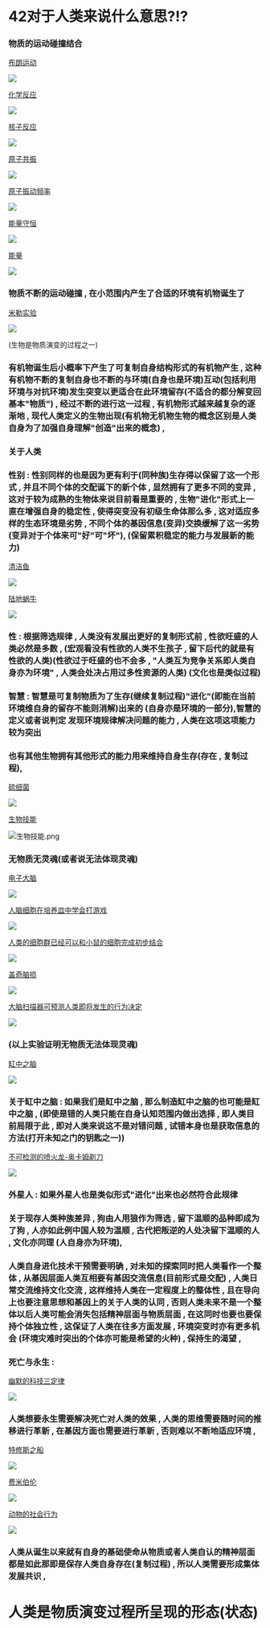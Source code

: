 # 42对于人类来说什么意思?!?

### 物质的运动碰撞结合


[布朗运动](https://www.zhihu.com/topic/20054691/intro)

![](image/布朗运动.png)


[化学反应](https://baike.baidu.com/item/%E5%8C%96%E5%AD%A6%E5%8F%8D%E5%BA%94/926372)

![](image/化学反应.png)


[核子反应](https://baike.baidu.com/item/%E6%A0%B8%E5%8F%8D%E5%BA%94/822469#:~:text=%E6%A0%B8%E5%8F%8D%E5%BA%94%EF%BC%88nuclear%20reaction%EF%BC%89%EF%BC%8C%E6%98%AF%E6%8C%87%20%E5%8E%9F%E5%AD%90%E6%A0%B8%20%E4%B8%8E%E5%8E%9F%E5%AD%90%E6%A0%B8%EF%BC%8C%E6%88%96%E8%80%85%E5%8E%9F%E5%AD%90%E6%A0%B8%E4%B8%8E%E5%90%84%E7%A7%8D%E7%B2%92%E5%AD%90%EF%BC%88%E5%A6%82%20%E8%B4%A8%E5%AD%90,%EF%BC%8C%20%E4%B8%AD%E5%AD%90%20%EF%BC%8C%20%E5%85%89%E5%AD%90%20%E6%88%96%E9%AB%98%E8%83%BD%E7%94%B5%E5%AD%90%EF%BC%89%E4%B9%8B%E9%97%B4%E7%9A%84%E7%9B%B8%E4%BA%92%E4%BD%9C%E7%94%A8%E5%BC%95%E8%B5%B7%E7%9A%84%E5%90%84%E7%A7%8D%E5%8F%98%E5%8C%96%E3%80%82)

![](image/核子反应.png)


[原子共振](https://zhuanlan.zhihu.com/p/120407692)

![](image/原子共振.png)


[原子振动频率](https://baike.baidu.com/item/%E5%8E%9F%E5%AD%90%E6%8C%AF%E5%8A%A8%E9%A2%91%E7%8E%87/12717976)

![](image/原子震动.png)


[能量守恒](https://baijiahao.baidu.com/s?id=1650710162219134601)

![](image/能量守恒.png)


[能量](https://baike.baidu.com/item/%E8%83%BD%E9%87%8F/13016314)

![](image/能量.png)


### 物质不断的运动碰撞 , 在小范围内产生了合适的环境有机物诞生了


[米勒实验](https://baike.baidu.com/item/%E7%B1%B3%E5%8B%92%E5%AE%9E%E9%AA%8C/1966928)

![](image/米勒实验.png)


(生物是物质演变的过程之一)


### 有机物诞生后小概率下产生了可复制自身结构形式的有机物产生 , 这种有机物不断的复制自身也不断的与环境(自身也是环境)互动(包括利用环境与对抗环境)发生突变以更适合在此环境留存(不适合的都分解变回基本"物质") , 经过不断的进行这一过程 , 有机物形式越来越复杂的逐渐地 , 现代人类定义的生物出现(有机物无机物生物的概念区别是人类自身为了加强自身理解"创造"出来的概念) , 


### 关于人类


### 性别 : 性别同样的也是因为更有利于(同种族)生存得以保留了这一个形式 , 并且不同个体的交配诞下的新个体 ,  显然拥有了更多不同的变异 , 这对于较为成熟的生物体来说目前看是重要的 , 生物"进化"形式上一直在增强自身的稳定性 , 使得突变没有初级生命体那么多 , 这对适应多样的生态环境是劣势 , 不同个体的基因信息(变异)交换缓解了这一劣势 (变异对于个体来可"好"可"坏"), (保留累积稳定的能力与发展新的能力)


[清洁鱼](https://baike.baidu.com/item/%E6%B8%85%E6%B4%81%E9%B1%BC/5289517)

![](image/清洁鱼.png)


[陆地蜗牛](https://baike.baidu.com/item/%E9%99%86%E5%9C%B0%E8%9C%97%E7%89%9B/13130069)

![](image/陆地蜗牛.png)


### 性 : 根据筛选规律 , 人类没有发展出更好的复制形式前 , 性欲旺盛的人类必然是多数 , (宏观看没有性欲的人类不生孩子 , 留下后代的就是有性欲的人类)(性欲过于旺盛的也不会多 , "人类互为竞争关系即人类自身亦为环境" , 人类会处决占用过多性资源的人类)     (文化也是类似过程)


### 智慧 : 智慧是可复制物质为了生存(继续复制过程)"进化"(即能在当前环境维自身的留存不能则消解)出来的 (自身亦是环境的一部分),智慧的定义或者说判定 发现环境规律解决问题的能力 , 人类在这项这项能力较为突出 


### 也有其他生物拥有其他形式的能力用来维持自身生存(存在 , 复制过程),


[硫细菌](https://baike.baidu.com/item/%E7%A1%AB%E7%BB%86%E8%8F%8C/2885263)

![](image/硫细菌.png)


[生物技能](https://new.qq.com/rain/a/20210816A0EXDB00)

![生物技能.png](image/生物技能.png)


### 无物质无灵魂(或者说无法体现灵魂)


[电子大脑](https://www.ithome.com/0/260/104.htm)

![](image/电子大脑.png)


[人脑细胞在培养皿中学会打游戏](https://www.ithome.com/0/593/257.htm)

![](image/盘中大脑.png)


[人类的细胞群已经可以和小鼠的细胞完成初步结合](https://m.ithome.com/html/647882.htm)

![](image/细胞群.png)


[盖奇脑损](https://www.jianshu.com/p/2fd101a184e6)

![](image/盖奇脑损.png)


[大脑扫描器可预测人类即将发生的行为决定](https://news.sciencenet.cn/htmlpaper/20084151419292111856.html)

![](image/大脑扫描.png)


### (以上实验证明无物质无法体现灵魂)

[缸中之脑](https://baike.baidu.com/item/%E7%BC%B8%E4%B8%AD%E4%B9%8B%E8%84%91/6185744)

![](image/缸中之脑.png)


### 关于缸中之脑 : 如果我们是缸中之脑 , 那么制造缸中之脑的也可能是缸中之脑 , (即使是错的人类只能在自身认知范围内做出选择 , 即人类目前局限于此 , 即对人类来说这不是对错问题 , 试错本身也是获取信息的方法(打开未知之门的钥匙之一))


[不可检测的喷火龙-奥卡姆剃刀](https://zhuanlan.zhihu.com/p/130009023)

![](image/不可检测的喷火龙-奥卡姆剃刀.png)


### 外星人 : 如果外星人也是类似形式"进化"出来也必然符合此规律


### 关于现存人类种族差异 , 狗由人用狼作为筛选 , 留下温顺的品种即成为了狗 , 人亦如此例中国人较为温顺 , 古代把叛逆的人处决留下温顺的人 , 文化亦同理 (人自身亦为环境),


### 人类自身进化技术干预需要明确 , 对未知的探索同时把人类看作一个整体 , 从基因层面人类互相要有基因交流信息(目前形式是交配) , 人类日常交流维持文化交流 , 这样维持人类在一定程度上的整体性 , 且在导向上也要注意思想和基因上的关于人类的认同 , 否则人类未来不是一个整体以后人类可能会消失包括精神层面与物质层面 , 在这同时也要也要保持个体独立性 , 这保证了人类在往多方面发展 , 环境突变时亦有更多机会 (环境灾难时突出的个体亦可能是希望的火种) , 保持生的渴望 , 


### 死亡与永生 : 

[幽默的科技三定律](https://zhuanlan.zhihu.com/p/25555303)

![](image/幽默的科技三定律.png)


### 人类想要永生需要解决死亡对人类的效果 , 人类的思维需要随时间的推移进行革新 , 在基因方面也需要进行革新 , 否则难以不断地适应环境 , 

[特修斯之船](https://baike.baidu.com/item/%E5%BF%92%E4%BF%AE%E6%96%AF%E4%B9%8B%E8%88%B9/19890027)

![](image/忒修斯之船.png)


[费米伯伦](https://baike.baidu.com/item/%E8%B4%B9%E7%B1%B3%E6%82%96%E8%AE%BA/10937023)

![](image/费米伯伦.png)


[动物的社会行为](https://zhidao.baidu.com/question/206592270.html)

![](image/动物的社会行为.png)


### 人类从诞生以来就有自身的基础使命从物质或者人类自认的精神层面都是如此那即是保存人类自身存在(复制过程) , 所以人类需要形成集体发展共识 , 


# 人类是物质演变过程所呈现的形态(状态)